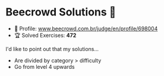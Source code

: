 # Beecrowd Solutions 🐝

* 👤 Profile: www.beecrowd.com.br/judge/en/profile/698004
* 🏆 Solved Exercises: **472**

I'd like to point out that my solutions...

* Are divided by category > difficulty
* Go from level 4 upwards
